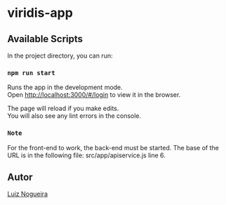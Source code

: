 # viridis-app

## Available Scripts

In the project directory, you can run:

### `npm run start`

Runs the app in the development mode.<br>
Open [http://localhost:3000/#/login](http://localhost:3000/#/login) to view it in the browser.

The page will reload if you make edits.<br>
You will also see any lint errors in the console.

### `Note`
For the front-end to work, the back-end must be started. The base of the URL is in the following file: src/app/apiservice.js line 6.

## Autor
[Luiz Nogueira](mailto:lnfjunior@gmail.com)